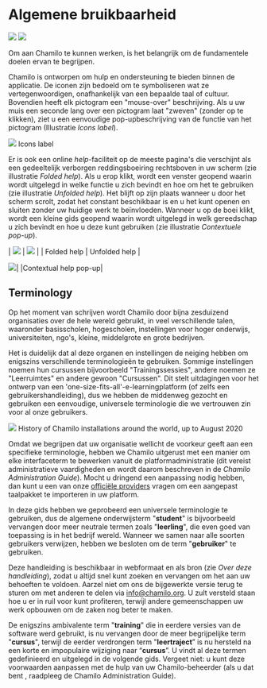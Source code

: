 # Algemene bruikbaarheid

![](../../.gitbook/assets/images20%20%282%29.png) ![](../../.gitbook/assets/images23%20%282%29.png)

Om aan Chamilo te kunnen werken, is het belangrijk om de fundamentele doelen ervan te begrijpen.

Chamilo is ontworpen om hulp en ondersteuning te bieden binnen de applicatie. De iconen zijn bedoeld om te symboliseren wat ze vertegenwoordigen, onafhankelijk van een bepaalde taal of cultuur. Bovendien heeft elk pictogram een "mouse-over" beschrijving. Als u uw muis een seconde lang over een pictogram laat "zweven" (zonder op te klikken), ziet u een eenvoudige pop-upbeschrijving van de functie van het pictogram (Illustratie *Icons label*).

![](../../.gitbook/assets/images2%20%282%29.png) Icons label

Er is ook een online *help*-faciliteit op de meeste pagina's die verschijnt als een gedeeltelijk verborgen reddingsboeiring rechtsboven in uw scherm (zie illustratie *Folded help*). Als u erop klikt, wordt een venster geopend waarin wordt uitgelegd in welke functie u zich bevindt en hoe om het te gebruiken (zie illustratie *Unfolded help*). Het blijft op zijn plaats wanneer u door het scherm scrolt, zodat het constant beschikbaar is en u het kunt openen en sluiten zonder uw huidige werk te beïnvloeden. Wanneer u op de boei klikt, wordt een kleine gids geopend waarin wordt uitgelegd in welk gereedschap u zich bevindt en hoe u deze kunt gebruiken (zie illustratie *Contextuele pop-up*).

| ![](../../.gitbook/assets/images3%20%282%29.png) | ![](../../.gitbook/assets/illustration_4.png) | | Folded help | Unfolded help |

![](../../.gitbook/assets/images5%20%282%29.png)| |Contextual help pop-up|

## Terminology <a id="terminology"></a>

Op het moment van schrijven wordt Chamilo door bijna zesduizend organisaties over de hele wereld gebruikt, in veel verschillende talen, waaronder basisscholen, hogescholen, instellingen voor hoger onderwijs, universiteiten, ngo's, kleine, middelgrote en grote bedrijven.

Het is duidelijk dat al deze organen en instellingen de neiging hebben om enigszins verschillende terminologieën te gebruiken. Sommige instellingen noemen hun cursussen bijvoorbeeld "Trainingssessies", andere noemen ze "Leerruimtes" en andere gewoon "Cursussen". Dit stelt uitdagingen voor het ontwerp van een 'one-size-fits-all'-e-learningplatform (of zelfs een gebruikershandleiding), dus we hebben de middenweg gezocht en gebruiken een eenvoudige, universele terminologie die we vertrouwen zin voor al onze gebruikers.

![](../../.gitbook/assets/images4.png) History of Chamilo installations around the world, up to August 2020

Omdat we begrijpen dat uw organisatie wellicht de voorkeur geeft aan een specifieke terminologie, hebben we Chamilo uitgerust met een manier om elke interfaceterm te bewerken vanuit de platformadministratie (dit vereist administratieve vaardigheden en wordt daarom beschreven in de *Chamilo Administration Guide*). Mocht u dringend een aanpassing nodig hebben, dan kunt u een van onze [officiële providers](http://www.chamilo.org/en/providers) vragen om een aangepast taalpakket te importeren in uw platform.

In deze gids hebben we geprobeerd een universele terminologie te gebruiken, dus de algemene onderwijsterm "**student**" is bijvoorbeeld vervangen door meer neutrale termen zoals "**leerling**", die even goed van toepassing is in het bedrijf wereld. Wanneer we samen naar alle soorten gebruikers verwijzen, hebben we besloten om de term "**gebruiker**" te gebruiken.

Deze handleiding is beschikbaar in webformaat en als bron (zie *Over deze handleiding*), zodat u altijd snel kunt zoeken en vervangen om het aan uw behoeften te voldoen. Aarzel niet om ons de bijgewerkte versie terug te sturen om met anderen te delen via info@chamilo.org. U zult versteld staan hoe u er in ruil voor kunt profiteren, terwijl andere gemeenschappen uw werk opbouwen om de zaken nog beter te maken.

De enigszins ambivalente term "**training**" die in eerdere versies van de software werd gebruikt, is nu vervangen door de meer begrijpelijke term "**cursus**", terwijl de eerder verdrongen term "**leertraject**” is nu hersteld na een korte en impopulaire wijziging naar “**cursus**”. U vindt al deze termen gedefinieerd en uitgelegd in de volgende gids. Vergeet niet: u kunt deze voorwaarden aanpassen met de hulp van uw Chamilo-beheerder (als u dat bent , raadpleeg de Chamilo Administration Guide).
